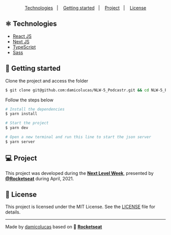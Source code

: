 <p align="center">
  <a href="#technologies">Technologies</a>&nbsp;&nbsp;&nbsp;|&nbsp;&nbsp;&nbsp;
  <a href="#-layout">Getting started</a>&nbsp;&nbsp;&nbsp;|&nbsp;&nbsp;&nbsp;
  <a href="#-project">Project</a>&nbsp;&nbsp;&nbsp;|&nbsp;&nbsp;&nbsp;
  <a href="#-license">License</a>
</p>

## ⚛ Technologies

- [React JS](https://reactjs.org)
- [Next JS](https://nextjs.org)
- [TypeScript](https://www.typescriptlang.org/)
- [Sass](https://sass-lang.com)

## 🚀 Getting started

Clone the project and access the folder

```bash
$ git clone git@github.com:damicolucas/NLW-5_Podcastr.git && cd NLW-5_Podcastr
```

Follow the steps below

```bash
# Install the dependencies
$ yarn install

# Start the project
$ yarn dev

# Open a new terminal and run this line to start the json server
$ yarn server
```

## 💻 Project

This project was developed during the **[Next Level Week](https://nextlevelweek.com/)**, presented by **[@Rocketseat](https://github.com/Rocketseat)** during April, 2021.

## 📝 License

This project is licensed under the MIT License. See the [LICENSE](LICENSE.md) file for details.

---

Made by [damicolucas](https://github.com/damicolucas) based on 👋 **[Rocketseat](https://github.com/Rocketseat)**
